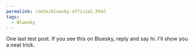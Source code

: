 ```yaml
---
permalink: /note/bluesky-official.html
tags:
  - Bluesky
---
```


One last test post. If you see this on Bluesky, reply and say hi. I'll show you a neat trick.

<a class="u-bridgy-fed" href="https://fed.brid.gy/" hidden="from-humans"></a>
<a class="u-bridgy" href="https://brid.gy/publish/bluesky" hidden="from-humans"></a>
<data class="p-bridgy-omit-link" value="maybe" />
